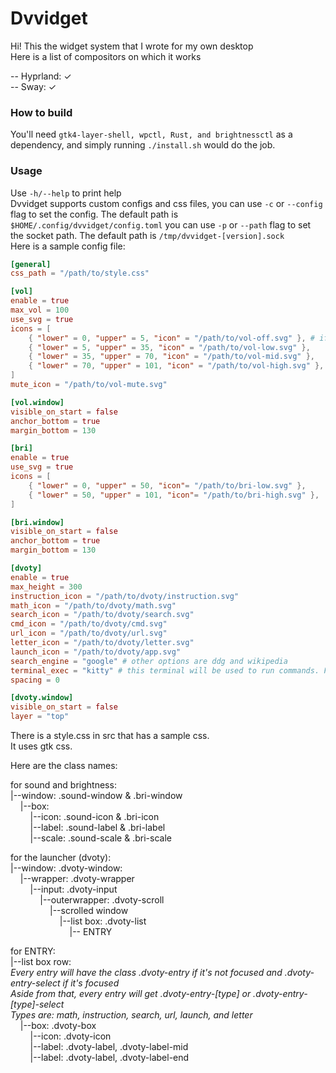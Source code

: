 # Dvvidget 
Hi! This the widget system that I wrote for my own desktop <br />
Here is a list of compositors on which it works

-- Hyprland: ✓ <br />
-- Sway: ✓ <br />

### How to build
You'll need ```gtk4-layer-shell, wpctl, Rust, and brightnessctl``` as a dependency, 
and simply running ```./install.sh``` would do the job.

### Usage
Use ```-h/--help``` to print help <br />
Dvvidget supports custom configs and css files,
you can use ```-c``` or ```--config``` flag to set the config. The default path is ```$HOME/.config/dvvidget/config.toml```
you can use ```-p``` or ```--path``` flag to set the socket path. The default path is ```/tmp/dvvidget-[version].sock```
<br />
Here is a sample config file:
```toml
[general]
css_path = "/path/to/style.css"

[vol]
enable = true
max_vol = 100
use_svg = true
icons = [
    { "lower" = 0, "upper" = 5, "icon" = "/path/to/vol-off.svg" }, # if use_svg is set, put the path of the icon here, otherwise, put the glyph
    { "lower" = 5, "upper" = 35, "icon" = "/path/to/vol-low.svg" },
    { "lower" = 35, "upper" = 70, "icon" = "/path/to/vol-mid.svg" },
    { "lower" = 70, "upper" = 101, "icon" = "/path/to/vol-high.svg" },
]
mute_icon = "/path/to/vol-mute.svg"

[vol.window]
visible_on_start = false
anchor_bottom = true
margin_bottom = 130

[bri]
enable = true
use_svg = true
icons = [
    { "lower" = 0, "upper" = 50, "icon"= "/path/to/bri-low.svg" },
    { "lower" = 50, "upper" = 101, "icon"= "/path/to/bri-high.svg" },
]

[bri.window]
visible_on_start = false
anchor_bottom = true
margin_bottom = 130

[dvoty]
enable = true
max_height = 300
instruction_icon = "/path/to/dvoty/instruction.svg"
math_icon = "/path/to/dvoty/math.svg"
search_icon = "/path/to/dvoty/search.svg"
cmd_icon = "/path/to/dvoty/cmd.svg"
url_icon = "/path/to/dvoty/url.svg"
letter_icon = "/path/to/dvoty/letter.svg"
launch_icon = "/path/to/dvoty/app.svg"
search_engine = "google" # other options are ddg and wikipedia
terminal_exec = "kitty" # this terminal will be used to run commands. For example, if you want to use Alacritty, set this to Alacritty -e
spacing = 0

[dvoty.window]
visible_on_start = false
layer = "top"
```
There is a style.css in src that has a sample css. <br />
It uses gtk css. <br />

Here are the class names:<br />

for sound and brightness: <br />
|--window: .sound-window & .bri-window <br />
&nbsp;&nbsp;&nbsp;&nbsp;|--box: <br />
&nbsp;&nbsp;&nbsp;&nbsp;&nbsp;&nbsp;&nbsp;&nbsp;|--icon: .sound-icon & .bri-icon <br />
&nbsp;&nbsp;&nbsp;&nbsp;&nbsp;&nbsp;&nbsp;&nbsp;|--label: .sound-label & .bri-label <br />
&nbsp;&nbsp;&nbsp;&nbsp;&nbsp;&nbsp;&nbsp;&nbsp;|--scale: .sound-scale & .bri-scale <br />

for the launcher (dvoty): <br />
|--window: .dvoty-window: <br />
&nbsp;&nbsp;&nbsp;&nbsp;|--wrapper: .dvoty-wrapper <br />
&nbsp;&nbsp;&nbsp;&nbsp;&nbsp;&nbsp;&nbsp;&nbsp;|--input: .dvoty-input <br />
&nbsp;&nbsp;&nbsp;&nbsp;&nbsp;&nbsp;&nbsp;&nbsp;&nbsp;&nbsp;&nbsp;&nbsp;|--outerwrapper: .dvoty-scroll <br />
&nbsp;&nbsp;&nbsp;&nbsp;&nbsp;&nbsp;&nbsp;&nbsp;&nbsp;&nbsp;&nbsp;&nbsp;&nbsp;&nbsp;&nbsp;&nbsp;|--scrolled window <br />
&nbsp;&nbsp;&nbsp;&nbsp;&nbsp;&nbsp;&nbsp;&nbsp;&nbsp;&nbsp;&nbsp;&nbsp;&nbsp;&nbsp;&nbsp;&nbsp;&nbsp;&nbsp;&nbsp;&nbsp;|--list box: .dvoty-list <br />
&nbsp;&nbsp;&nbsp;&nbsp;&nbsp;&nbsp;&nbsp;&nbsp;&nbsp;&nbsp;&nbsp;&nbsp;&nbsp;&nbsp;&nbsp;&nbsp;&nbsp;&nbsp;&nbsp;&nbsp;&nbsp;&nbsp;&nbsp;&nbsp;|-- ENTRY

for ENTRY: <br />
|--list box row:  
*Every entry will have the class .dvoty-entry if it's not focused and .dvoty-entry-select if it's focused*<br/>
*Aside from that, every entry will get .dvoty-entry-[type] or .dvoty-entry-[type]-select* <br />
*Types are: math, instruction, search, url, launch, and letter* <br />
&nbsp;&nbsp;&nbsp;&nbsp;|--box: .dvoty-box<br />
&nbsp;&nbsp;&nbsp;&nbsp;&nbsp;&nbsp;&nbsp;&nbsp;|--icon: .dvoty-icon<br />
&nbsp;&nbsp;&nbsp;&nbsp;&nbsp;&nbsp;&nbsp;&nbsp;|--label: .dvoty-label, .dvoty-label-mid<br />
&nbsp;&nbsp;&nbsp;&nbsp;&nbsp;&nbsp;&nbsp;&nbsp;|--label: .dvoty-label, .dvoty-label-end<br />
